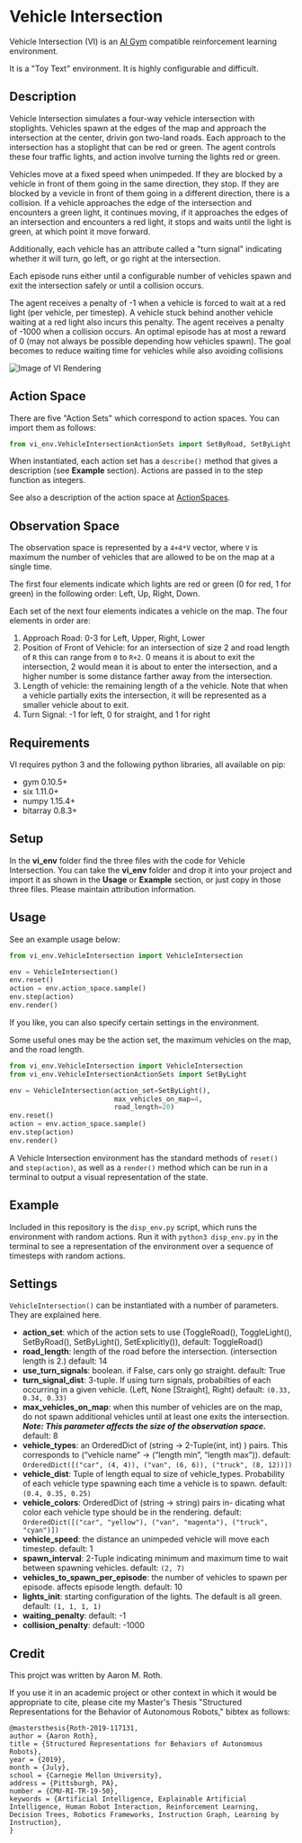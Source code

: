 # Vehicle Intersection

Vehicle Intersection (VI) is an [AI Gym](https://gym.openai.com/) compatible reinforcement learning environment.

It is a "Toy Text" environment.  It is highly configurable and difficult.

## Description

Vehicle Intersection simulates a four-way vehicle intersection with stoplights.   Vehicles spawn at the edges of the map and approach the intersection at the center, drivin gon two-land roads.  Each approach to the intersection has a stoplight that can be red or green.  The agent controls these four traffic lights, and action involve turning the lights red or green.

Vehicles move at a fixed speed when unimpeded.  If they are blocked by a vehicle in front of them going in the same direction, they stop.  If they are blocked by a vevicle in front of them going in a different direction, there is a collision.  If a vehicle approaches the edge of the intersection and encounters a green light, it continues moving, if it approaches the edges of an intersection and encounters a red light, it stops and waits until the light is green, at which point it move forward.

Additionally, each vehicle has an attribute called a "turn signal" indicating whether it will turn, go left, or go right at the intersection.

Each episode runs either until a configurable number of vehicles spawn and exit the intersection safely or until a collision occurs.

The agent receives a penalty of -1 when a vehicle is forced to wait at a red light (per vehicle, per timestep). A vehicle stuck behind another vehicle waiting at a red light also incurs this penalty. The agent receives a penalty of -1000 when a collision occurs. An optimal episode has at most a reward of 0 (may not always be possible depending how vehicles spawn). The goal becomes to reduce waiting time for vehicles while also avoiding collisions

![Image of VI Rendering](images/vi_eg1.png "VI Rendering Example")

## Action Space

There are five "Action Sets" which correspond to action spaces.  You can import them as follows:

```python
from vi_env.VehicleIntersectionActionSets import SetByRoad, SetByLight, ToggleRoad, ToggleLight, SetExplicitly
```

When instantiated, each action set has a `describe()` method that gives a description (see **Example** section).  Actions are passed in to the step function as integers.

See also a description of the action space at [ActionSpaces](ActionSpaces.md).

## Observation Space

The observation space is represented by a `4+4*V` vector, where `V` is maximum the number of vehicles that are allowed to be on the map at a single time.

The first four elements indicate which lights are red or green (0 for red, 1 for green) in the following order: Left, Up, Right, Down.

Each set of the next four elements indicates a vehicle on the map.  The four elements in order are:
1. Approach Road: 0-3 for Left, Upper, Right, Lower
1. Position of Front of Vehicle: for an intersection of size 2 and road length of `R` this can range from `0` to `R+2`.  0 means it is about to exit the intersection, 2 would mean it is about to enter the intersection, and a higher number is some distance farther away from the intersection.
1. Length of vehicle: the remaining length of a the vehicle.  Note that when a vehicle partially exits the intersection, it will be represented as a smaller vehicle about to exit.
1. Turn Signal: -1 for left, 0 for straight, and 1 for right


## Requirements

VI requires python 3 and the following python libraries, all available on pip:
* gym 0.10.5+
* six 1.11.0+
* numpy 1.15.4+
* bitarray 0.8.3+

## Setup

In the **vi_env** folder find the three files with the code for Vehicle Intersection.  You can take the **vi_env** folder and drop it into your project and import it as shown in the **Usage** or **Example** section, or just copy in those three files.  Please maintain attribution information.

## Usage

See an example usage below:
```python
from vi_env.VehicleIntersection import VehicleIntersection

env = VehicleIntersection()
env.reset()
action = env.action_space.sample()
env.step(action)
env.render()
```

If you like, you can also specify certain settings in the environment.

Some useful ones may be the action set, the maximum vehicles on the map, and the road length.
```python
from vi_env.VehicleIntersection import VehicleIntersection
from vi_env.VehicleIntersectionActionSets import SetByLight

env = VehicleIntersection(action_set=SetByLight(),
                          max_vehicles_on_map=4,
                          road_length=20)
env.reset()
action = env.action_space.sample()
env.step(action)
env.render()
```

A Vehicle Intersection environment has the standard methods of `reset()` and `step(action)`, as well as a `render()` method which can be run in a terminal to output a visual representation of the state.

## Example

Included in this repository is the `disp_env.py` script, which runs the environment with random actions.  Run it with `python3 disp_env.py` in the terminal to see a representation of the environment over a sequence of timesteps with random actions.

## Settings

`VehicleIntersection()` can be instantiated with a number of parameters.  They are explained here.

* **action_set**: which of the action sets to use (ToggleRoad(), ToggleLight(), SetByRoad(), SetByLight(), SetExplicitly()), default: ToggleRoad()
* **road_length**: length of the road before the intersection. (intersection length is 2.) default: 14
* **use_turn_signals**: boolean. if False, cars only go straight.
default: True
* **turn_signal_dist**: 3-tuple. If using turn signals, probabilties
of each occurring in a given vehicle. (Left, None \[Straight\],
Right) default: `(0.33, 0.34, 0.33)`
* **max_vehicles_on_map**: when this number of vehicles are
on the map, do not spawn additional vehicles until at least one exits the intersection. **_Note: This parameter affects the size of the observation space._** default: 8
* **vehicle_types**: an OrderedDict of (string → 2-Tuple(int, int)
) pairs. This corresponds to (“vehicle name” -> (“length min”, “length max”)). default: `OrderedDict([("car", (4, 4)),
("van", (6, 6)), ("truck", (8, 12))])`
* **vehicle_dist**: Tuple of length equal to size of vehicle_types. Probability of each vehicle type spawning each time a vehicle is to spawn. default: `(0.4, 0.35, 0.25)`
* **vehicle_colors**: OrderedDict of (string → string) pairs in-
dicating what color each vehicle type should be in the rendering. default: `OrderedDict([("car", "yellow"), ("van", "magenta"), ("truck", "cyan")])`
* **vehicle_speed**: the distance an unimpeded vehicle will move each timestep. default: 1
* **spawn_interval**: 2-Tuple indicating minimum and maximum
time to wait between spawning vehicles. default: `(2, 7)`
* **vehicles_to_spawn_per_episode**: the number of vehicles to
spawn per episode. affects episode length. default: 10
* **lights_init**: starting configuration of the lights. The default
is all green. default: `(1, 1, 1, 1)`
* **waiting_penalty**: default: -1
* **collision_penalty**: default: -1000

## Credit

This projct was written by Aaron M. Roth.

If you use it in an academic project or other context in which it would be appropriate to cite, please cite my Master's Thesis "Structured Representations for the Behavior of Autonomous Robots," bibtex as follows:

    @mastersthesis{Roth-2019-117131,
    author = {Aaron Roth},
    title = {Structured Representations for Behaviors of Autonomous Robots},
    year = {2019},
    month = {July},
    school = {Carnegie Mellon University},
    address = {Pittsburgh, PA},
    number = {CMU-RI-TR-19-50},
    keywords = {Artificial Intelligence, Explainable Artificial Intelligence, Human Robot Interaction, Reinforcement Learning, Decision Trees, Robotics Frameworks, Instruction Graph, Learning by Instruction},
    }

